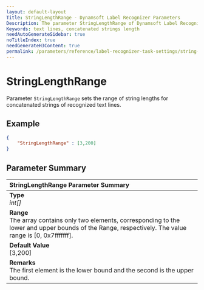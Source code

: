 ```yaml
---
layout: default-layout
Title: StringLengthRange - Dynamsoft Label Recognizer Parameters
Description: The parameter StringLengthRange of Dynamsoft Label Recognizer defines the range of string lengths for concatenated strings of recognized text lines.
Keywords: text lines, concatenated strings length
needAutoGenerateSidebar: true
noTitleIndex: true
needGenerateH3Content: true
permalink: /parameters/reference/label-recognizer-task-settings/string-length-range.html
---
```


# StringLengthRange

Parameter `StringLengthRange` sets the range of string lengths for concatenated strings of recognized text lines.

## Example

```json
{
    "StringLengthRange" : [3,200]
}
```

## Parameter Summary

| StringLengthRange Parameter Summary |
| :----------------------------------- |
| **Type**<br>*int[]* |
| **Range**<br>The array contains only two elements, corresponding to the lower and upper bounds of the Range, respectively. The value range is [0, 0x7fffffff].|
| **Default Value**<br>[3,200] |
| **Remarks**<br>The first element is the lower bound and the second is the upper bound.|
